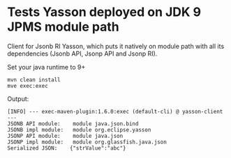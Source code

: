 # Tests Yasson deployed on JDK 9 JPMS module path

Client for Jsonb RI Yasson, which puts it natively on module path with all its dependencies (Jsonb API, Jsonp API and Jsonp RI).

Set your java runtime to 9+

```
mvn clean install
mve exec:exec
```


Output: 

```
[INFO] --- exec-maven-plugin:1.6.0:exec (default-cli) @ yasson-client ---
JSONB API module:    module java.json.bind
JSONB impl module:   module org.eclipse.yasson
JSONP API module:    module java.json
JSONP impl module:   module org.glassfish.java.json
Serialized JSON:    {"strValue":"abc"}

```